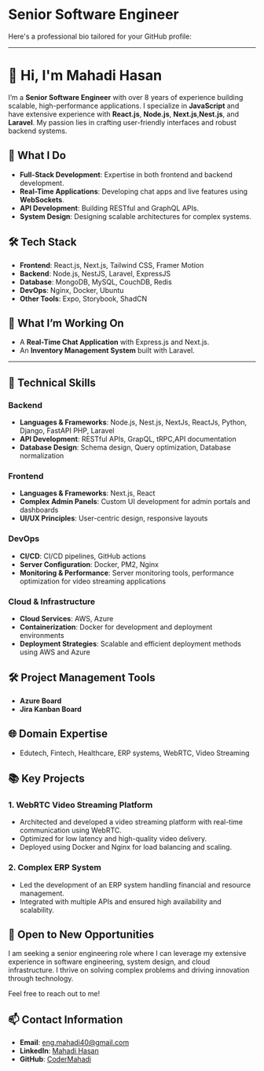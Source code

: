 # Senior Software Engineer

Here's a professional bio tailored for your GitHub profile:

---

# 👋 Hi, I'm **Mahadi Hasan**  

I’m a **Senior Software Engineer** with over 8 years of experience building scalable, high-performance applications. I specialize in **JavaScript** and have extensive experience with **React.js**, **Node.js**, **Next.js**,**Nest.js**, and **Laravel**. My passion lies in crafting user-friendly interfaces and robust backend systems.

## 💼 **What I Do**  
- **Full-Stack Development**: Expertise in both frontend and backend development.  
- **Real-Time Applications**: Developing chat apps and live features using **WebSockets**.  
- **API Development**: Building RESTful and GraphQL APIs.  
- **System Design**: Designing scalable architectures for complex systems.  

## 🛠 **Tech Stack**  
- **Frontend**: React.js, Next.js, Tailwind CSS, Framer Motion  
- **Backend**: Node.js, NestJS, Laravel, ExpressJS  
- **Database**: MongoDB, MySQL, CouchDB, Redis  
- **DevOps**: Nginx, Docker, Ubuntu  
- **Other Tools**: Expo, Storybook, ShadCN  

## 🌱 **What I’m Working On**  
- A **Real-Time Chat Application** with Express.js and Next.js.  
- An **Inventory Management System** built with Laravel.  

---
## 🔧 **Technical Skills**

### Backend
- **Languages & Frameworks**: Node.js, Nest.js, NextJs, ReactJs, Python, Django, FastAPI PHP, Laravel
- **API Development**: RESTful APIs, GrapQL, tRPC,API documentation
- **Database Design**: Schema design, Query optimization, Database normalization

### Frontend
- **Languages & Frameworks**: Next.js, React
- **Complex Admin Panels**: Custom UI development for admin portals and dashboards
- **UI/UX Principles**: User-centric design, responsive layouts

### DevOps
- **CI/CD**: CI/CD pipelines, GitHub actions
- **Server Configuration**: Docker, PM2, Nginx
- **Monitoring & Performance**: Server monitoring tools, performance optimization for video streaming applications

### Cloud & Infrastructure
- **Cloud Services**: AWS, Azure
- **Containerization**: Docker for development and deployment environments
- **Deployment Strategies**: Scalable and efficient deployment methods using AWS and Azure

## 🛠 **Project Management Tools**
- **Azure Board**
- **Jira Kanban Board**

## 🌐 **Domain Expertise**
- Edutech, Fintech, Healthcare, ERP systems, WebRTC, Video Streaming

## 📚 **Key Projects**
### 1. **WebRTC Video Streaming Platform**
- Architected and developed a video streaming platform with real-time communication using WebRTC.
- Optimized for low latency and high-quality video delivery.
- Deployed using Docker and Nginx for load balancing and scaling.

### 2. **Complex ERP System**
- Led the development of an ERP system handling financial and resource management.
- Integrated with multiple APIs and ensured high availability and scalability.

## 🚀 **Open to New Opportunities**
I am seeking a senior engineering role where I can leverage my extensive experience in software engineering, system design, and cloud infrastructure. I thrive on solving complex problems and driving innovation through technology.

Feel free to reach out to me!

## 📫 **Contact Information**
- **Email**: eng.mahadi40@gmail.com
- **LinkedIn**: [Mahadi Hasan](https://www.linkedin.com/in/mahadi-hasan-606548103/)
- **GitHub**: [CoderMahadi](https://github.com/codermahadi)
